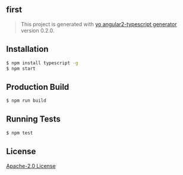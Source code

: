 ## first
> This project is generated with [yo angular2-typescript generator](https://github.com/shibbir/generator-angular2-typescript) version 0.2.0.

## Installation

```bash
$ npm install typescript -g
$ npm start
```

## Production Build
```bash
$ npm run build
```

## Running Tests
```bash
$ npm test
```

## License
<a href="https://opensource.org/licenses/Apache-2.0">Apache-2.0 License</a>
